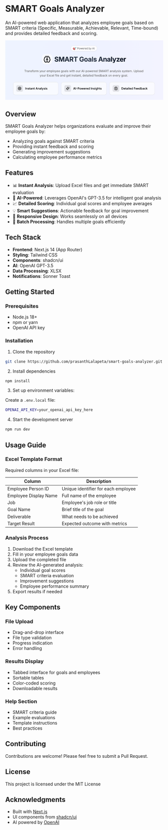 # SMART Goals Analyzer

An AI-powered web application that analyzes employee goals based on SMART criteria (Specific, Measurable, Achievable, Relevant, Time-bound) and provides detailed feedback and scoring.

![SMART Goals Analyzer](public/share.png)

## Overview

SMART Goals Analyzer helps organizations evaluate and improve their employee goals by:
- Analyzing goals against SMART criteria
- Providing instant feedback and scoring
- Generating improvement suggestions
- Calculating employee performance metrics

## Features

- 📊 **Instant Analysis**: Upload Excel files and get immediate SMART evaluation
- 🤖 **AI-Powered**: Leverages OpenAI's GPT-3.5 for intelligent goal analysis
- 📈 **Detailed Scoring**: Individual goal scores and employee averages
- 💡 **Smart Suggestions**: Actionable feedback for goal improvement
- 📱 **Responsive Design**: Works seamlessly on all devices
- 🔄 **Batch Processing**: Handles multiple goals efficiently

## Tech Stack

- **Frontend**: Next.js 14 (App Router)
- **Styling**: Tailwind CSS
- **Components**: shadcn/ui
- **AI**: OpenAI GPT-3.5
- **Data Processing**: XLSX
- **Notifications**: Sonner Toast


## Getting Started

### Prerequisites

- Node.js 18+
- npm or yarn
- OpenAI API key

### Installation

1. Clone the repository

```bash
git clone https://github.com/prasanthLalapeta/smart-goals-analyzer.git
```

2. Install dependencies

```bash
npm install
```


3. Set up environment variables:

Create a `.env.local` file:

```bash
OPENAI_API_KEY=your_openai_api_key_here
```

4. Start the development server

```bash
npm run dev
```

## Usage Guide

### Excel Template Format

Required columns in your Excel file:

| Column | Description |
|--------|-------------|
| Employee Person ID | Unique identifier for each employee |
| Employee Display Name | Full name of the employee |
| Job | Employee's job role or title |
| Goal Name | Brief title of the goal |
| Deliverable | What needs to be achieved |
| Target Result | Expected outcome with metrics |

### Analysis Process

1. Download the Excel template
2. Fill in your employee goals data
3. Upload the completed file
4. Review the AI-generated analysis:
   - Individual goal scores
   - SMART criteria evaluation
   - Improvement suggestions
   - Employee performance summary
5. Export results if needed

## Key Components

### File Upload
- Drag-and-drop interface
- File type validation
- Progress indication
- Error handling

### Results Display
- Tabbed interface for goals and employees
- Sortable tables
- Color-coded scoring
- Downloadable results

### Help Section
- SMART criteria guide
- Example evaluations
- Template instructions
- Best practices

## Contributing

Contributions are welcome! Please feel free to submit a Pull Request.

## License

This project is licensed under the MIT License

## Acknowledgments

- Built with [Next.js](https://nextjs.org/)
- UI components from [shadcn/ui](https://ui.shadcn.com/)
- AI powered by [OpenAI](https://openai.com/)
